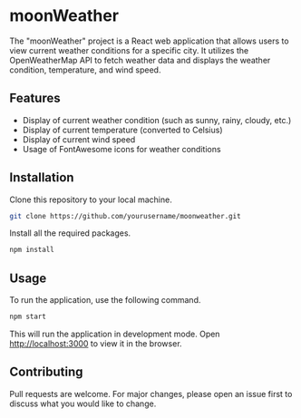 # moonWeather

The "moonWeather" project is a React web application that allows users to view current weather conditions for a specific city. It utilizes the OpenWeatherMap API to fetch weather data and displays the weather condition, temperature, and wind speed.

## Features

- Display of current weather condition (such as sunny, rainy, cloudy, etc.)
- Display of current temperature (converted to Celsius)
- Display of current wind speed
- Usage of FontAwesome icons for weather conditions

## Installation

Clone this repository to your local machine.

```bash
git clone https://github.com/yourusername/moonweather.git
```

Install all the required packages.

```bash
npm install
```

## Usage

To run the application, use the following command.

```bash
npm start
```

This will run the application in development mode. Open [http://localhost:3000](http://localhost:3000) to view it in the browser.

## Contributing

Pull requests are welcome. For major changes, please open an issue first to discuss what you would like to change.
